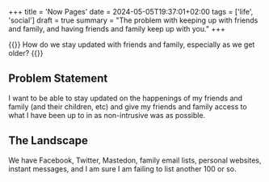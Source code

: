 +++
title = 'Now Pages'
date = 2024-05-05T19:37:01+02:00
tags = ['life', 'social']
draft = true
summary = "The problem with keeping up with friends and family, and having friends and family keep up with you."
+++

{{<lead>}}
How do we stay updated with friends and family, especially as we get older?
{{</lead>}}

## Problem Statement

I want to be able to stay updated on the happenings of my friends and family (and their children, etc) and give my friends and family access to what I have been up to in as non-intrusive was as possible.

## The Landscape

We have Facebook, Twitter, Mastedon, family email lists, personal websites, instant messages, and I am sure I am failing to list another 100 or so.
